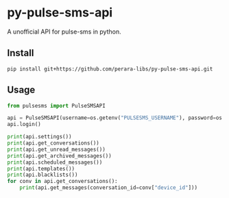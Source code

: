 # py-pulse-sms-api
A unofficial API for pulse-sms in python.

## Install
`pip install git+https://github.com/perara-libs/py-pulse-sms-api.git`


## Usage
```python
from pulsesms import PulseSMSAPI

api = PulseSMSAPI(username=os.getenv("PULSESMS_USERNAME"), password=os.getenv("PULSESMS_PASSWORD"))
api.login()

print(api.settings())
print(api.get_conversations())
print(api.get_unread_messages())
print(api.get_archived_messages())
print(api.scheduled_messages())
print(api.templates())
print(api.blacklists())
for conv in api.get_conversations():
    print(api.get_messages(conversation_id=conv["device_id"]))
```
